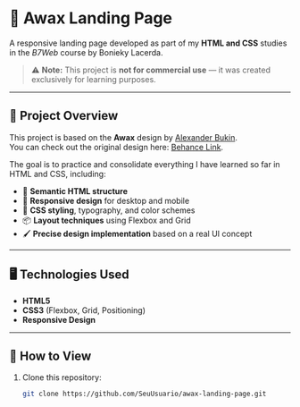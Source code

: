 # 📄 Awax Landing Page

A responsive landing page developed as part of my **HTML and CSS** studies in the *B7Web* course by Bonieky Lacerda.  

> ⚠️ **Note:** This project is **not for commercial use** — it was created exclusively for learning purposes.

---

## 🎯 Project Overview
This project is based on the **Awax** design by [Alexander Bukin](https://www.behance.net/bagd).  
You can check out the original design here: [Behance Link](https://www.behance.net/gallery/58301549/Free-Landing-Page).  

The goal is to practice and consolidate everything I have learned so far in HTML and CSS, including:

- 📐 **Semantic HTML structure**
- 📱 **Responsive design** for desktop and mobile
- 🎨 **CSS styling**, typography, and color schemes
- 📦 **Layout techniques** using Flexbox and Grid
- 🖌 **Precise design implementation** based on a real UI concept

---

## 🖥️ Technologies Used
- **HTML5**
- **CSS3** (Flexbox, Grid, Positioning)
- **Responsive Design**

---

## 🚀 How to View
1. Clone this repository:  
   ```bash
   git clone https://github.com/SeuUsuario/awax-landing-page.git

